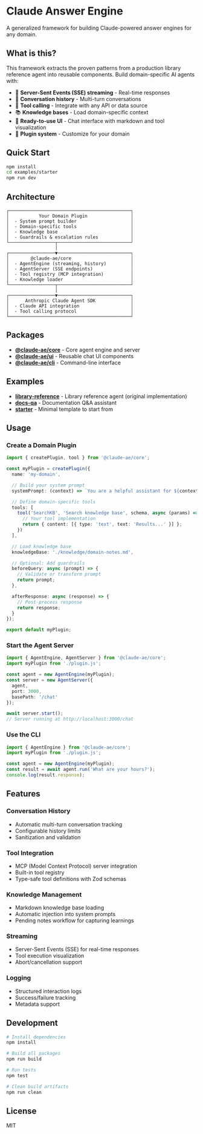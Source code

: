 # Claude Answer Engine

A generalized framework for building Claude-powered answer engines for any domain.

## What is this?

This framework extracts the proven patterns from a production library reference agent into reusable components. Build domain-specific AI agents with:

- 🚀 **Server-Sent Events (SSE) streaming** - Real-time responses
- 💬 **Conversation history** - Multi-turn conversations
- 🔧 **Tool calling** - Integrate with any API or data source
- 📚 **Knowledge bases** - Load domain-specific context
- 🎨 **Ready-to-use UI** - Chat interface with markdown and tool visualization
- 🔌 **Plugin system** - Customize for your domain

## Quick Start

```bash
npm install
cd examples/starter
npm run dev
```

## Architecture

```
┌─────────────────────────────────────────────┐
│           Your Domain Plugin                │
│  - System prompt builder                    │
│  - Domain-specific tools                    │
│  - Knowledge base                           │
│  - Guardrails & escalation rules            │
└─────────────────┬───────────────────────────┘
                  │
┌─────────────────▼───────────────────────────┐
│        @claude-ae/core                      │
│  - AgentEngine (streaming, history)         │
│  - AgentServer (SSE endpoints)              │
│  - Tool registry (MCP integration)          │
│  - Knowledge loader                         │
└─────────────────┬───────────────────────────┘
                  │
┌─────────────────▼───────────────────────────┐
│      Anthropic Claude Agent SDK             │
│  - Claude API integration                   │
│  - Tool calling protocol                    │
└─────────────────────────────────────────────┘
```

## Packages

- **[@claude-ae/core](./packages/core)** - Core agent engine and server
- **[@claude-ae/ui](./packages/ui)** - Reusable chat UI components
- **[@claude-ae/cli](./packages/cli)** - Command-line interface

## Examples

- **[library-reference](./examples/library-reference)** - Library reference agent (original implementation)
- **[docs-qa](./examples/docs-qa)** - Documentation Q&A assistant
- **[starter](./examples/starter)** - Minimal template to start from

## Usage

### Create a Domain Plugin

```typescript
import { createPlugin, tool } from '@claude-ae/core';

const myPlugin = createPlugin({
  name: 'my-domain',

  // Build your system prompt
  systemPrompt: (context) => `You are a helpful assistant for ${context.domain}...`,

  // Define domain-specific tools
  tools: [
    tool('SearchKB', 'Search knowledge base', schema, async (params) => {
      // Your tool implementation
      return { content: [{ type: 'text', text: 'Results...' }] };
    })
  ],

  // Load knowledge base
  knowledgeBase: './knowledge/domain-notes.md',

  // Optional: Add guardrails
  beforeQuery: async (prompt) => {
    // Validate or transform prompt
    return prompt;
  },

  afterResponse: async (response) => {
    // Post-process response
    return response;
  }
});

export default myPlugin;
```

### Start the Agent Server

```typescript
import { AgentEngine, AgentServer } from '@claude-ae/core';
import myPlugin from './plugin.js';

const agent = new AgentEngine(myPlugin);
const server = new AgentServer({
  agent,
  port: 3000,
  basePath: '/chat'
});

await server.start();
// Server running at http://localhost:3000/chat
```

### Use the CLI

```typescript
import { AgentEngine } from '@claude-ae/core';
import myPlugin from './plugin.js';

const agent = new AgentEngine(myPlugin);
const result = await agent.run('What are your hours?');
console.log(result.response);
```

## Features

### Conversation History
- Automatic multi-turn conversation tracking
- Configurable history limits
- Sanitization and validation

### Tool Integration
- MCP (Model Context Protocol) server integration
- Built-in tool registry
- Type-safe tool definitions with Zod schemas

### Knowledge Management
- Markdown knowledge base loading
- Automatic injection into system prompts
- Pending notes workflow for capturing learnings

### Streaming
- Server-Sent Events (SSE) for real-time responses
- Tool execution visualization
- Abort/cancellation support

### Logging
- Structured interaction logs
- Success/failure tracking
- Metadata support

## Development

```bash
# Install dependencies
npm install

# Build all packages
npm run build

# Run tests
npm test

# Clean build artifacts
npm run clean
```

## License

MIT
